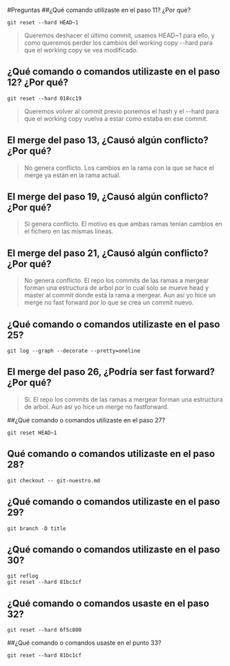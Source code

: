 #Preguntas
##¿Qué comando utilizaste en el paso 11? ¿Por qué?

```
git reset --hard HEAD~1
```

> Queremos deshacer el último commit, usamos HEAD~1 para ello, y como queremos perder los cambios del working copy --hard para que el working copy se vea modificado.

## ¿Qué comando o comandos utilizaste en el paso 12? ¿Por qué?
```
git reset --hard 018cc19
```
> Queremos volver al commit previo ponemos el hash y el --hard para que el working copy vuelva  a estar como estaba en ese commit.

## El merge del paso 13, ¿Causó algún conflicto? ¿Por qué?
>No genera conflicto. Los cambios en la rama con la que se hace el merge ya están en la rama actual.

## El merge del paso 19, ¿Causó algún conflicto? ¿Por qué?
>Si genera conflicto. El motivo es que ambas ramas tenían cambios en el fichero en las mismas líneas.

## El merge del paso 21, ¿Causó algún conflicto? ¿Por qué?
>No genera conflicto. El repo los commits de las ramas a mergear forman una estructura de arbol por lo cual sólo se mueve head y master al commit donde está la rama a mergear. Aun así yo hice un merge no fast forward por lo que se crea un commit nuevo.

## ¿Qué comando o comandos utilizaste en el paso 25?
```
git log --graph --decorate --pretty=oneline
```

## El merge del paso 26, ¿Podría ser fast forward? ¿Por qué?
>Si. El repo los commits de las ramas a mergear forman una estructura de arbol. Aun así yo hice un merge no fastforward.

##¿Qué comando o comandos utilizaste en el paso 27?
```
git reset HEAD~1
```

## Qué comando o comandos utilizaste en el paso 28?
```
git checkout -- git-nuestro.md
```

## ¿Qué comando o comandos utilizaste en el paso 29?
```
git branch -D title
```

## ¿Qué comando o comandos utilizaste en el paso 30?
```
git reflog
git reset --hard 81bc1cf
```

## ¿Qué comando o comandos usaste en el paso 32?
```
git reset --hard 6f5c800
```

##¿Qué comando o comandos usaste en el punto 33?
```
git reset --hard 81bc1cf
```
